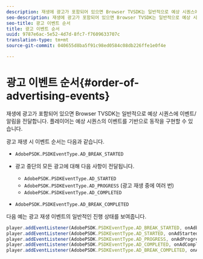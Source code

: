 ```yaml
---
description: 재생에 광고가 포함되어 있으면 Browser TVSDK는 일반적으로 예상 시퀀스에 이벤트/알림을 전달합니다. 플레이어는 예상 시퀀스의 이벤트를 기반으로 동작을 구현할 수 있습니다.
seo-description: 재생에 광고가 포함되어 있으면 Browser TVSDK는 일반적으로 예상 시퀀스에 이벤트/알림을 전달합니다. 플레이어는 예상 시퀀스의 이벤트를 기반으로 동작을 구현할 수 있습니다.
seo-title: 광고 이벤트 순서
title: 광고 이벤트 순서
uuid: 9787e6ac-5e52-4d7d-8fc7-f7609633707c
translation-type: tm+mt
source-git-commit: 040655d8ba5f91c98ed0584c08db226ffe1e0f4e

---
```



# 광고 이벤트 순서{#order-of-advertising-events}

재생에 광고가 포함되어 있으면 Browser TVSDK는 일반적으로 예상 시퀀스에 이벤트/알림을 전달합니다. 플레이어는 예상 시퀀스의 이벤트를 기반으로 동작을 구현할 수 있습니다.

<!--<a id="section_69E3CCBC57BB48399799876E83908348"></a>-->

광고 재생 시 이벤트 순서는 다음과 같습니다.

* `AdobePSDK.PSDKEventType.AD_BREAK_STARTED`
* 광고 중단의 모든 광고에 대해 다음 사항이 전달됩니다.

   * `AdobePSDK.PSDKEventType.AD_STARTED`
   * `AdobePSDK.PSDKEventType.AD_PROGRESS` (광고 재생 중에 여러 번)
   * `AdobePSDK.PSDKEventType.AD_COMPLETED`

* `AdobePSDK.PSDKEventType.AD_BREAK_COMPLETED`

다음 예는 광고 재생 이벤트의 일반적인 진행 상태를 보여줍니다.

```js
player.addEventListener(AdobePSDK.PSDKEventType.AD_BREAK_STARTED, onAdbreakStarted); 
player.addEventListener(AdobePSDK.PSDKEventType.AD_STARTED, onAdStarted); 
player.addEventListener(AdobePSDK.PSDKEventType.AD_PROGRESS, onAdProgress); 
player.addEventListener(AdobePSDK.PSDKEventType.AD_COMPLETED, onAdCompleted); 
player.addEventListener(AdobePSDK.PSDKEventType.AD_BREAK_COMPLETED, onAdbreakCompleted);
```

